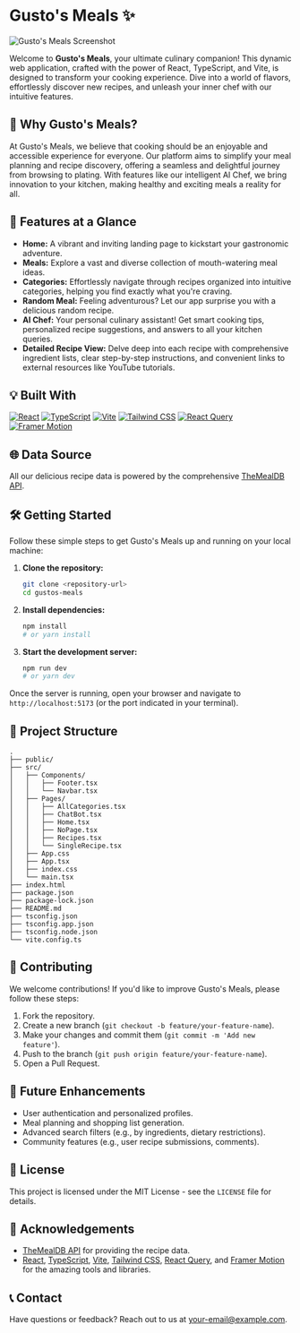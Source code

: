 # Gusto's Meals ✨

![Gusto's Meals Screenshot](https://drive.google.com/uc?export=view&id=1oAaO4XckdIc-ILE1sPqbgQJVkLuVmK9s)

Welcome to **Gusto's Meals**, your ultimate culinary companion! This dynamic web application, crafted with the power of React, TypeScript, and Vite, is designed to transform your cooking experience. Dive into a world of flavors, effortlessly discover new recipes, and unleash your inner chef with our intuitive features.

## 🌟 Why Gusto's Meals?

At Gusto's Meals, we believe that cooking should be an enjoyable and accessible experience for everyone. Our platform aims to simplify your meal planning and recipe discovery, offering a seamless and delightful journey from browsing to plating. With features like our intelligent AI Chef, we bring innovation to your kitchen, making healthy and exciting meals a reality for all.

## 🚀 Features at a Glance

*   **Home:** A vibrant and inviting landing page to kickstart your gastronomic adventure.
*   **Meals:** Explore a vast and diverse collection of mouth-watering meal ideas.
*   **Categories:** Effortlessly navigate through recipes organized into intuitive categories, helping you find exactly what you're craving.
*   **Random Meal:** Feeling adventurous? Let our app surprise you with a delicious random recipe.
*   **AI Chef:** Your personal culinary assistant! Get smart cooking tips, personalized recipe suggestions, and answers to all your kitchen queries.
*   **Detailed Recipe View:** Delve deep into each recipe with comprehensive ingredient lists, clear step-by-step instructions, and convenient links to external resources like YouTube tutorials.

## 💡 Built With

[![React](https://img.shields.io/badge/React-61DAFB?style=for-the-badge&logo=react&logoColor=white)](https://react.dev/)
[![TypeScript](https://img.shields.io/badge/TypeScript-3178C6?style=for-the-badge&logo=typescript&logoColor=white)](https://www.typescriptlang.org/)
[![Vite](https://img.shields.io/badge/Vite-646CFF?style=for-the-badge&logo=vite&logoColor=white)](https://vitejs.dev/)
[![Tailwind CSS](https://img.shields.io/badge/Tailwind_CSS-06B6D4?style=for-the-badge&logo=tailwindcss&logoColor=white)](https://tailwindcss.com/)
[![React Query](https://img.shields.io/badge/React_Query-FF4154?style=for-the-badge&logo=reactquery&logoColor=white)](https://tanstack.com/query/latest)
[![Framer Motion](https://img.shields.io/badge/Framer_Motion-0055FF?style=for-the-badge&logo=framer&logoColor=white)](https://www.framer.com/motion/)

## 🌐 Data Source

All our delicious recipe data is powered by the comprehensive [TheMealDB API](https://www.themealdb.com/api.php).

## 🛠️ Getting Started

Follow these simple steps to get Gusto's Meals up and running on your local machine:

1.  **Clone the repository:**
    ```bash
    git clone <repository-url>
    cd gustos-meals
    ```
2.  **Install dependencies:**
    ```bash
    npm install
    # or yarn install
    ```
3.  **Start the development server:**
    ```bash
    npm run dev
    # or yarn dev
    ```

Once the server is running, open your browser and navigate to `http://localhost:5173` (or the port indicated in your terminal).

## 📁 Project Structure

```
.
├── public/
├── src/
│   ├── Components/
│   │   ├── Footer.tsx
│   │   └── Navbar.tsx
│   ├── Pages/
│   │   ├── AllCategories.tsx
│   │   ├── ChatBot.tsx
│   │   ├── Home.tsx
│   │   ├── NoPage.tsx
│   │   ├── Recipes.tsx
│   │   └── SingleRecipe.tsx
│   ├── App.css
│   ├── App.tsx
│   ├── index.css
│   └── main.tsx
├── index.html
├── package.json
├── package-lock.json
├── README.md
├── tsconfig.json
├── tsconfig.app.json
├── tsconfig.node.json
└── vite.config.ts
```

## 🤝 Contributing

We welcome contributions! If you'd like to improve Gusto's Meals, please follow these steps:

1.  Fork the repository.
2.  Create a new branch (`git checkout -b feature/your-feature-name`).
3.  Make your changes and commit them (`git commit -m 'Add new feature'`).
4.  Push to the branch (`git push origin feature/your-feature-name`).
5.  Open a Pull Request.

## 🔮 Future Enhancements

*   User authentication and personalized profiles.
*   Meal planning and shopping list generation.
*   Advanced search filters (e.g., by ingredients, dietary restrictions).
*   Community features (e.g., user recipe submissions, comments).

## 📄 License

This project is licensed under the MIT License - see the `LICENSE` file for details.

## 🙏 Acknowledgements

*   [TheMealDB API](https://www.themealdb.com/api.php) for providing the recipe data.
*   [React](https://react.dev/), [TypeScript](https://www.typescriptlang.org/), [Vite](https://vitejs.dev/), [Tailwind CSS](https://tailwindcss.com/), [React Query](https://tanstack.com/query/latest), and [Framer Motion](https://www.framer.com/motion/) for the amazing tools and libraries.

## 📞 Contact

Have questions or feedback? Reach out to us at [your-email@example.com](mailto:your-email@example.com).
